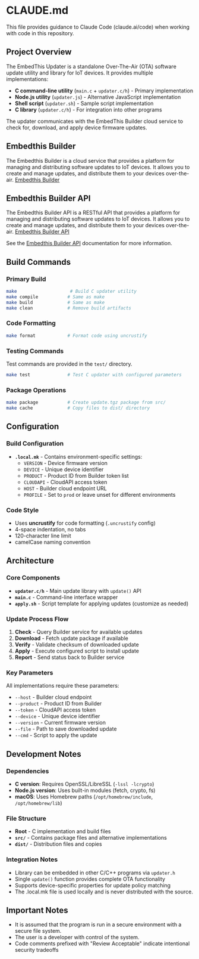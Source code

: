 # CLAUDE.md

This file provides guidance to Claude Code (claude.ai/code) when working with code in this repository.

## Project Overview

The EmbedThis Updater is a standalone Over-The-Air (OTA) software update utility and library for IoT devices. It provides multiple implementations:

- **C command-line utility** (`main.c` + `updater.c/h`) - Primary implementation
- **Node.js utility** (`updater.js`) - Alternative JavaScript implementation
- **Shell script** (`updater.sh`) - Sample script implementation
- **C library** (`updater.c/h`) - For integration into other programs

The updater communicates with the EmbedThis Builder cloud service to check for, download, and apply device firmware updates.

## Embedthis Builder

The Embedthis Builder is a cloud service that provides a platform for managing and distributing software updates to IoT devices. It allows you to create and manage updates, and distribute them to your devices over-the-air. [Embedthis Builder](https://admin.embedthis.com)

## Embedthis Builder API

The Embedthis Builder API is a RESTful API that provides a platform for managing and distributing software updates to IoT devices. It allows you to create and manage updates, and distribute them to your devices over-the-air. [Embedthis Builder API](https://api.embedthis.com)

See the [Embedthis Builder API](https://www.embedthis.com/doc) documentation for more information.

## Build Commands

### Primary Build
```bash
make                    # Build C updater utility
make compile           # Same as make
make build             # Same as make
make clean             # Remove build artifacts
```

### Code Formatting
```bash
make format            # Format code using uncrustify
```

### Testing Commands

Test commands are provided in the `test/` directory.

```bash
make test              # Test C updater with configured parameters
```

### Package Operations
```bash
make package           # Create update.tgz package from src/
make cache             # Copy files to dist/ directory
```

## Configuration

### Build Configuration
- **`.local.mk`** - Contains environment-specific settings:
  - `VERSION` - Device firmware version
  - `DEVICE` - Unique device identifier
  - `PRODUCT` - Product ID from Builder token list
  - `CLOUDAPI` - CloudAPI access token
  - `HOST` - Builder cloud endpoint URL
  - `PROFILE` - Set to `prod` or leave unset for different environments

### Code Style
- Uses **uncrustify** for code formatting (`.uncrustify` config)
- 4-space indentation, no tabs
- 120-character line limit
- camelCase naming convention

## Architecture

### Core Components
- **`updater.c/h`** - Main update library with `update()` API
- **`main.c`** - Command-line interface wrapper
- **`apply.sh`** - Script template for applying updates (customize as needed)

### Update Process Flow
1. **Check** - Query Builder service for available updates
2. **Download** - Fetch update package if available
3. **Verify** - Validate checksum of downloaded update
4. **Apply** - Execute configured script to install update
5. **Report** - Send status back to Builder service

### Key Parameters
All implementations require these parameters:
- `--host` - Builder cloud endpoint
- `--product` - Product ID from Builder
- `--token` - CloudAPI access token
- `--device` - Unique device identifier
- `--version` - Current firmware version
- `--file` - Path to save downloaded update
- `--cmd` - Script to apply the update

## Development Notes

### Dependencies
- **C version**: Requires OpenSSL/LibreSSL (`-lssl -lcrypto`)
- **Node.js version**: Uses built-in modules (fetch, crypto, fs)
- **macOS**: Uses Homebrew paths (`/opt/homebrew/include`, `/opt/homebrew/lib`)

### File Structure
- **Root** - C implementation and build files
- **`src/`** - Contains package files and alternative implementations
- **`dist/`** - Distribution files and copies

### Integration Notes
- Library can be embedded in other C/C++ programs via `updater.h`
- Single `update()` function provides complete OTA functionality
- Supports device-specific properties for update policy matching
- The .local.mk file is used locally and is never distributed with the source. 

## Important Notes
- It is assumed that the program is run in a secure environment with a secure file system.
- The user is a developer with control of the system. 
- Code comments prefixed with "Review Acceptable" indicate intentional security tradeoffs
